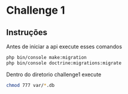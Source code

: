# Challenge 1

## Instruções

Antes de iniciar a api execute esses comandos

```bash
php bin/console make:migration
php bin/console doctrine:migrations:migrate
```

Dentro do diretorio challenge1 execute

```bash
chmod 777 var/*.db
```
